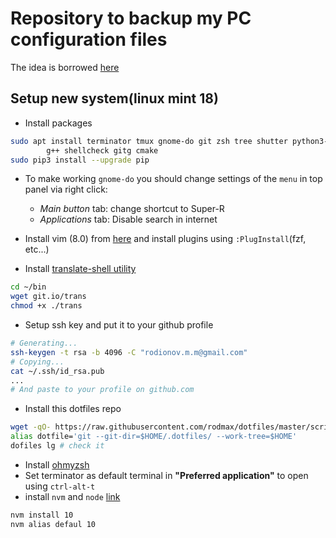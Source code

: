 # Repository to backup my PC configuration files
The idea is borrowed [here](https://developer.atlassian.com/blog/2016/02/best-way-to-store-dotfiles-git-bare-repo/)

## Setup new system(linux mint 18)
- Install packages

```bash
sudo apt install terminator tmux gnome-do git zsh tree shutter python3-dev python3-venv python3-pip \
        g++ shellcheck gitg cmake
sudo pip3 install --upgrade pip
```

- To make working `gnome-do` you should change settings of the `menu` in top panel via right click:
    - *Main button* tab: change shortcut to Super-R
    - *Applications* tab: Disable search in internet

- Install vim (8.0) from [here](https://itsfoss.com/vim-8-release-install/) and install plugins using `:PlugInstall`(fzf, etc...)

- Install [translate-shell utility](https://github.com/soimort/translate-shell)

```bash
cd ~/bin
wget git.io/trans
chmod +x ./trans
```

- Setup ssh key and put it to your github profile

```bash
# Generating...
ssh-keygen -t rsa -b 4096 -C "rodionov.m.m@gmail.com"
# Copying...
cat ~/.ssh/id_rsa.pub
...
# And paste to your profile on github.com
```

- Install this dotfiles repo

```bash
wget -qO- https://raw.githubusercontent.com/rodmax/dotfiles/master/scripts/dotfiles-install.sh | bash
alias dotfile='git --git-dir=$HOME/.dotfiles/ --work-tree=$HOME'
dofiles lg # check it
```

- Install [ohmyzsh](http://ohmyz.sh/)
- Set terminator as default terminal in **"Preferred application"** to open using `ctrl-alt-t`
- install  `nvm` and `node` [link](https://github.com/creationix/nvm)

```bash
nvm install 10
nvm alias defaul 10
```

